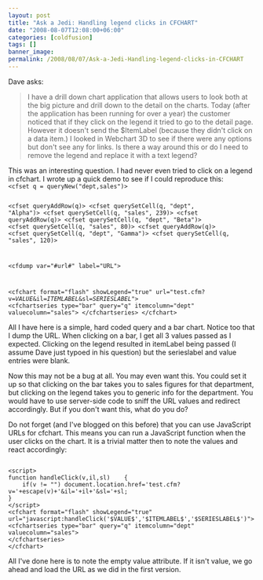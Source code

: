 ```yaml
---
layout: post
title: "Ask a Jedi: Handling legend clicks in CFCHART"
date: "2008-08-07T12:08:00+06:00"
categories: [coldfusion]
tags: []
banner_image: 
permalink: /2008/08/07/Ask-a-Jedi-Handling-legend-clicks-in-CFCHART
---
```


Dave asks:

<blockquote>
<p>
I have a drill down chart application that allows users to look both at the big picture and drill down to the detail on the charts.  Today (after the application has been running for over a year) the customer noticed that if they click on the legend it tried to go to the detail page. However it doesn't send the $ItemLabel (because they didn't click on a data item.) I looked in Webchart 3D to see if there were any options but don't see any for links. Is there a way around this or do I need to remove the legend and replace it with a
text legend?
</p>
</blockquote>
<!--more-->
This was an interesting question. I had never even tried to click on a legend in cfchart. I wrote up a quick demo to see if I could reproduce this:

<code>
&lt;cfset q = queryNew("dept,sales")&gt;

&lt;cfset queryAddRow(q)&gt;
&lt;cfset querySetCell(q, "dept", "Alpha")&gt;
&lt;cfset querySetCell(q, "sales", 239)&gt;
&lt;cfset queryAddRow(q)&gt;
&lt;cfset querySetCell(q, "dept", "Beta")&gt;
&lt;cfset querySetCell(q, "sales", 80)&gt;
&lt;cfset queryAddRow(q)&gt;
&lt;cfset querySetCell(q, "dept", "Gamma")&gt;
&lt;cfset querySetCell(q, "sales", 120)&gt;

&lt;cfdump var="#url#" label="URL"&gt;

&lt;cfchart format="flash" showLegend="true" url="test.cfm?v=$VALUE$&il=$ITEMLABEL$&sl=$SERIESLABEL$"&gt;
&lt;cfchartseries type="bar" query="q" itemcolumn="dept" valuecolumn="sales"&gt;
&lt;/cfchartseries&gt;
&lt;/cfchart&gt;
</code>

All I have here is a simple, hard coded query and a bar chart. Notice too that I dump the URL. When clicking on a bar, I get all 3 values passed as I expected. Clicking on the legend resulted in itemLabel being passed (I assume Dave just typoed in his question) but the serieslabel and value entries were blank.

Now this may not be a bug at all. You may even want this. You could set it up so that clicking on the bar takes you to sales figures for that department, but clicking on the legend takes you to generic info for the department. You would have to use server-side code to sniff the URL values and redirect accordingly. But if you don't want this, what do you do?

Do not forget (and I've blogged on this before) that you can use JavaScript URLs for cfchart. This means you can run a JavaScript function when the user clicks on the chart. It is a trivial matter then to note the values and react accordingly:

<code>
&lt;script&gt;
function handleClick(v,il,sl)	 {
	if(v != "") document.location.href='test.cfm?v='+escape(v)+'&il='+il+'&sl='+sl;
}
&lt;/script&gt;
&lt;cfchart format="flash" showLegend="true" url="javascript:handleClick('$VALUE$','$ITEMLABEL$','$SERIESLABEL$')"&gt;
&lt;cfchartseries type="bar" query="q" itemcolumn="dept" valuecolumn="sales"&gt;
&lt;/cfchartseries&gt;
&lt;/cfchart&gt;
</code>

All I've done here is to note the empty value attribute. If it isn't value, we go ahead and load the URL as we did in the first version.